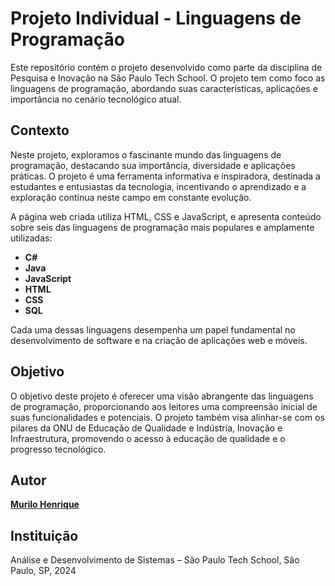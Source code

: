 # Projeto Individual - Linguagens de Programação

Este repositório contém o projeto desenvolvido como parte da disciplina de Pesquisa e Inovação na São Paulo Tech School. O projeto tem como foco as linguagens de programação, abordando suas características, aplicações e importância no cenário tecnológico atual.
<br>
## Contexto

Neste projeto, exploramos o fascinante mundo das linguagens de programação, destacando sua importância, diversidade e aplicações práticas. O projeto é uma ferramenta informativa e inspiradora, destinada a estudantes e entusiastas da tecnologia, incentivando o aprendizado e a exploração contínua neste campo em constante evolução.

A página web criada utiliza HTML, CSS e JavaScript, e apresenta conteúdo sobre seis das linguagens de programação mais populares e amplamente utilizadas:

- **C#**
- **Java**
- **JavaScript**
- **HTML**
- **CSS**
- **SQL**

Cada uma dessas linguagens desempenha um papel fundamental no desenvolvimento de software e na criação de aplicações web e móveis.
<br>
## Objetivo

O objetivo deste projeto é oferecer uma visão abrangente das linguagens de programação, proporcionando aos leitores uma compreensão inicial de suas funcionalidades e potenciais. O projeto também visa alinhar-se com os pilares da ONU de Educação de Qualidade e Indústria, Inovação e Infraestrutura, promovendo o acesso à educação de qualidade e o progresso tecnológico.
<br>
## Autor

[**Murilo Henrique**](https://github.com/Murilo20H)
<br>
## Instituição

Análise e Desenvolvimento de Sistemas – São Paulo Tech School, São Paulo, SP, 2024
